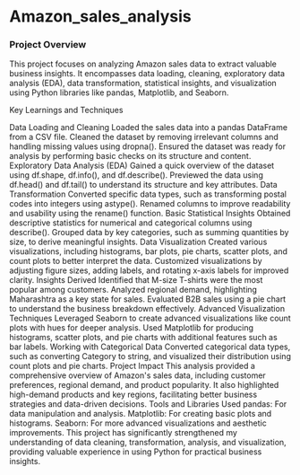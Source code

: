 # Amazon_sales_analysis
### Project Overview 
This project focuses on analyzing Amazon sales data to extract valuable business insights. It encompasses data loading, cleaning, exploratory data analysis (EDA), data transformation, statistical insights, and visualization using Python libraries like pandas, Matplotlib, and Seaborn.

Key Learnings and Techniques

Data Loading and Cleaning Loaded the sales data into a pandas DataFrame from a CSV file. Cleaned the dataset by removing irrelevant columns and handling missing values using dropna(). Ensured the dataset was ready for analysis by performing basic checks on its structure and content.
Exploratory Data Analysis (EDA) Gained a quick overview of the dataset using df.shape, df.info(), and df.describe(). Previewed the data using df.head() and df.tail() to understand its structure and key attributes.
Data Transformation Converted specific data types, such as transforming postal codes into integers using astype(). Renamed columns to improve readability and usability using the rename() function.
Basic Statistical Insights Obtained descriptive statistics for numerical and categorical columns using describe(). Grouped data by key categories, such as summing quantities by size, to derive meaningful insights.
Data Visualization Created various visualizations, including histograms, bar plots, pie charts, scatter plots, and count plots to better interpret the data. Customized visualizations by adjusting figure sizes, adding labels, and rotating x-axis labels for improved clarity.
Insights Derived Identified that M-size T-shirts were the most popular among customers. Analyzed regional demand, highlighting Maharashtra as a key state for sales. Evaluated B2B sales using a pie chart to understand the business breakdown effectively.
Advanced Visualization Techniques Leveraged Seaborn to create advanced visualizations like count plots with hues for deeper analysis. Used Matplotlib for producing histograms, scatter plots, and pie charts with additional features such as bar labels.
Working with Categorical Data Converted categorical data types, such as converting Category to string, and visualized their distribution using count plots and pie charts. Project Impact This analysis provided a comprehensive overview of Amazon's sales data, including customer preferences, regional demand, and product popularity. It also highlighted high-demand products and key regions, facilitating better business strategies and data-driven decisions.
Tools and Libraries Used pandas: For data manipulation and analysis. Matplotlib: For creating basic plots and histograms. Seaborn: For more advanced visualizations and aesthetic improvements. This project has significantly strengthened my understanding of data cleaning, transformation, analysis, and visualization, providing valuable experience in using Python for practical business insights.
